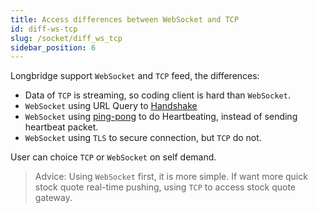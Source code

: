 ```yaml
---
title: Access differences between WebSocket and TCP
id: diff-ws-tcp
slug: /socket/diff_ws_tcp
sidebar_position: 6
---
```


Longbridge support `WebSocket` and `TCP` feed, the differences:

- Data of `TCP` is streaming, so coding client is hard than `WebSocket`.
- `WebSocket` using URL Query to [Handshake](./protocol/handshake#websocket-how-to-handshake)
- `WebSocket` using [ping-pong](https://developer.mozilla.org/en-US/docs/Web/API/WebSockets_API/Writing_WebSocket_servers#pings_and_pongs_the_heartbeat_of_websockets) to do Heartbeating, instead of sending heartbeat packet.
- `WebSocket` using `TLS` to secure connection, but `TCP` do not.

User can choice `TCP` or `WebSocket` on self demand.

> Advice: Using `WebSocket` first, it is more simple. If want more quick stock quote real-time pushing, using `TCP` to access stock quote gateway.
